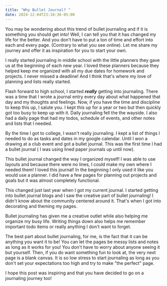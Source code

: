 ```yaml
---
title: "Why Bullet Journal? "
date: 2024-12-04T23:10:36-05:00
---
```



You may be wondering about this trend of bullet journaling and if it is something you should get into! Well, I can tell you that it has changed my life for the better. And you don't have to put a ton of time and effort into each and every page. (Contrary to what you see online). Let me share my journey and offer it as inspiration for you to start your own. 

I really started journaling in middle school with the little planners they gave us at the beginning of each new year. I loved these planners because they helped keep me organized with all my due dates for homework and projects. I never missed a deadline! And I think that's where my love of planning and lists really started. 

Flash forward to high school, I started ***really*** getting into journaling. There was a time that I wrote a journal entry every day about what happened that day and my thoughts and feelings. Now, if you have the time and discipline to keep this up, I salute you. I kept this up for a year or two but then quickly got too busy to keep up with it. Daily journaling fell the the wayside. I also had a daily page that had my todos, schedule of events, and other notes and lists that I needed. 

By the time I got to college, I wasn't really journaling. I kept a list of things I needed to do as tasks and dates in my google calendar. Until I won a drawing at a club event and got a bullet journal. This was the first time I had a bullet journal ( I was using lined paper journals up until now). 

This bullet journal changed the way I organized myself! I was able to use layouts and because there were no lines, I could make my own where I needed them! I loved this journal! In the beginning I only used it like you would use a planner. I did have a few pages for planning out projects and goals but it was almost completely functional. 

This changed just last year when I got my current journal. I started getting into bullet journal blogs and I saw the creative part of bullet journaling! I didn't know about the community centered around it. That's when I got into decorating and theming my pages. 

Bullet journaling has given me a creative outlet while also helping me organize my busy life. Writing things down also helps me remember important todo items or really anything I don't want to forget. 

The best part about bullet journaling, for me, is the fact that it can be anything you want it to be! You can let the pages be messy lists and notes as long as it works for you! You don't have to worry about anyone seeing it but yourself. Then, if you do want something fun to look at, the very next page is a blank canvas. It is so low stress to start journaling as long as you don't set your expectations too high and try to make "the perfect" page. 

I hope this post was inspiring and that you have decided to go on a journaling journey too! 